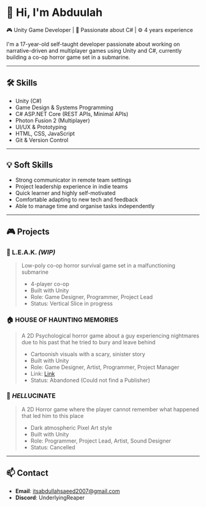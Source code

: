# 👋 Hi, I'm Abduulah

🎮 Unity Game Developer | 🧠 Passionate about C# | ⚙️ 4 years experience

I'm a 17-year-old self-taught developer passionate about working on narrative-driven and multiplayer games using Unity and C#, currently building a co-op horror game set in a submarine.

---

## 🛠 Skills

- Unity (C#)
- Game Design & Systems Programming
- C# ASP.NET Core (REST APIs, Minimal APIs)
- Photon Fusion 2 (Multiplayer)
- UI/UX & Prototyping
- HTML, CSS, JavaScript
- Git & Version Control

---

## 💡 Soft Skills

- Strong communicator in remote team settings
- Project leadership experience in indie teams
- Quick learner and highly self-motivated
- Comfortable adapting to new tech and feedback
- Able to manage time and organise tasks independently

---

## 🎮 Projects

### 🔧 L.E.A.K. *(WIP)*
> Low-poly co-op horror survival game set in a malfunctioning submarine  
> - 4-player co-op  
> - Built with Unity  
> - Role: Game Designer, Programmer, Project Lead  
> - Status: Vertical Slice in progress

### 🏠 HOUSE OF HAUNTING MEMORIES
> A 2D Psychological horror game about a guy experiencing nightmares due to his past that he tried to bury and leave behind
> - Cartoonish visuals with a scary, sinister story
> - Built with Unity  
> - Role: Game Designer, Artist, Programmer, Project Manager
> - Link: [Link](https://arsh-studio.itch.io/house-of-haunting-memories)
> - Status: Abandoned (Could not find a Publisher)

### 🚢 *HELL*UCINATE
> A 2D Horror game where the player cannot remember what happened that led him to this place
> - Dark atmospheric Pixel Art style
> - Built with Unity  
> - Role: Programmer, Project Lead, Artist, Sound Designer
> - Status: Cancelled

---

## 📫 Contact

- **Email**: itsabdullahsaeed2007@gmail.com 
- **Discord**: UnderlyingReaper
